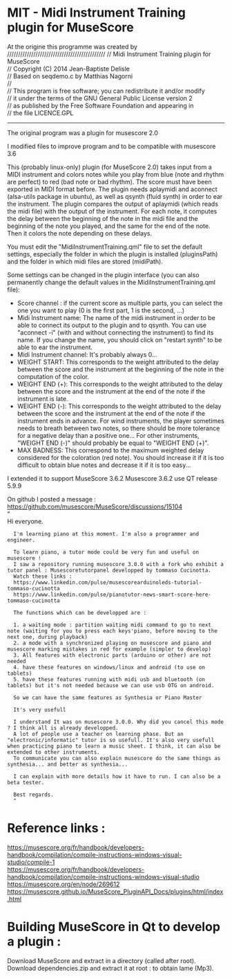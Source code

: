 # MIT - Midi Instrument Training plugin for MuseScore

At the origine this programme was created by  
///////////////////////////////////////////// 
//  Midi Instrument Training plugin for MuseScore  
//  Copyright (C) 2014 Jean-Baptiste Delisle  
//  Based on seqdemo.c by Matthias Nagorni  
//  
//  This program is free software; you can redistribute it and/or modify  
//  it under the terms of the GNU General Public License version 2  
//  as published by the Free Software Foundation and appearing in  
//  the file LICENCE.GPL  
*******************************************************************************
The original program was a plugin for musescore 2.0

I modified files to improve program and to be compatible with musescore 3.6


This (probably linux-only) plugin (for MuseScore 2.0) takes input from a MIDI instrument and colors notes while you play from blue (note and rhythm are perfect) to red (bad note or bad rhythm).
The score must have been exported in MIDI format before.
The plugin needs aplaymidi and aconnect (alsa-utils package in ubuntu), as well as qsynth (fluid synth) in order to ear the instrument.
The plugin compares the output of aplaymidi (which reads the midi file) with the output of the instrument. For each note, it computes the delay between the beginning of the note in the midi file and the beginning of the note you played, and the same for the end of the note. Then it colors the note depending on these delays.

You must edit the "MidiInstrumentTraining.qml" file to set the default settings, especially the folder in which the plugin is installed (pluginsPath) and the folder in which midi files are stored (midiPath).

Some settings can be changed in the plugin interface (you can also permanently change the default values in the MidiInstrumentTraining.qml file):
- Score channel : if the current score as multiple parts, you can select the one you want to play (0 is the first part, 1 is the second, ...)
- Midi Instrument name: The name of the midi instrument in order to be able to connect its output to the plugin and to qsynth. You can use "aconnect -i" (with and without connecting the instrument) to find its name. If you change the name, you should click on "restart synth" to be able to ear the instrument.
- Midi Instrument channel: It's probably always 0...
- WEIGHT START: This corresponds to the weight attributed to the delay between the score and the instrument at the beginning of the note in the computation of the color.
- WEIGHT END (+): This corresponds to the weight attributed to the delay between the score and the instrument at the end of the note if the instrument is late.
- WEIGHT END (-): This corresponds to the weight attributed to the delay between the score and the instrument at the end of the note if the instrument ends in advance. For wind instruments, the player sometimes needs to breath between two notes, so there should be more tolerance for a negative delay than a positive one... For other instruments, "WEIGHT END (-)" should probably be equal to "WEIGHT END (+)".
- MAX BADNESS: This correspond to the maximum weighted delay considered for the coloration (red note). You should increase it if it is too difficult to obtain blue notes and decrease it if it is too easy...


I extended it to support MuseScore 3.6.2
Musescore 3.6.2 use  QT release 5.9.9

On github I posted a message :  
https://github.com/musescore/MuseScore/discussions/15104  
      "  
      Hi everyone.
      
      I'm learning piano at this moment. I'm also a programmer and engineer.
      
      To learn piano, a tutor mode could be very fun and useful on musescore !
      I saw a repository running musescore 3.0.0 with a fork who exhibit a tutor panel : Musescoretutorpanel developped by tommaso Cucinotta.
      Watch these links :  
      https://www.linkedin.com/pulse/musescorearduinoleds-tutorial-tommaso-cucinotta  
      https://www.linkedin.com/pulse/pianotutor-news-smart-score-here-tommaso-cucinotta  

      The functions which can be developped are :

      1. a waiting mode : partition waiting midi command to go to next note (waiting for you to press each keys'piano, before moving to the next one, during playback)
      2. a mode with a synchronized playing on musescore and piano and musescore marking mistakes in red for example (simpler to develop)
      3. All features with electronic parts (arduino or other) are not needed
      4. have these features on windows/linux and android (to use on tablets)
      5. have these features running with midi usb and bluetooth (on tablets) but it's not needed because we can use usb OTG on android.

      So we can have the same features as Synthesia or Piano Master

      It's very usefull

      I understand It was on musescore 3.0.0. Why did you cancel this mode ? I think all is already developped.
      A lot of people use a teacher on learning phase. But an "electronic/informatic" tutor is so usefull. It's also very usefull when practicing piano to learn a music sheet. I think, it can also be extended to other instruments.
      To communicate you can also explain musescore do the same things as synthesia... and better as synthesia...

      I can explain with more details how it have to run. I can also be a beta tester.

      Best regards.
      "


# Reference links :
https://musescore.org/fr/handbook/developers-handbook/compilation/compile-instructions-windows-visual-studio/compile-1  
https://musescore.org/fr/handbook/developers-handbook/compilation/compile-instructions-windows-visual-studio  
https://musescore.org/en/node/269612  
https://musescore.github.io/MuseScore_PluginAPI_Docs/plugins/html/index.html  


# Building MuseScore in Qt to develop a plugin :
Download MuseScore and extract in a directory (called after root).
Download dependencies.zip and extract it at root : to obtain lame (Mp3).
